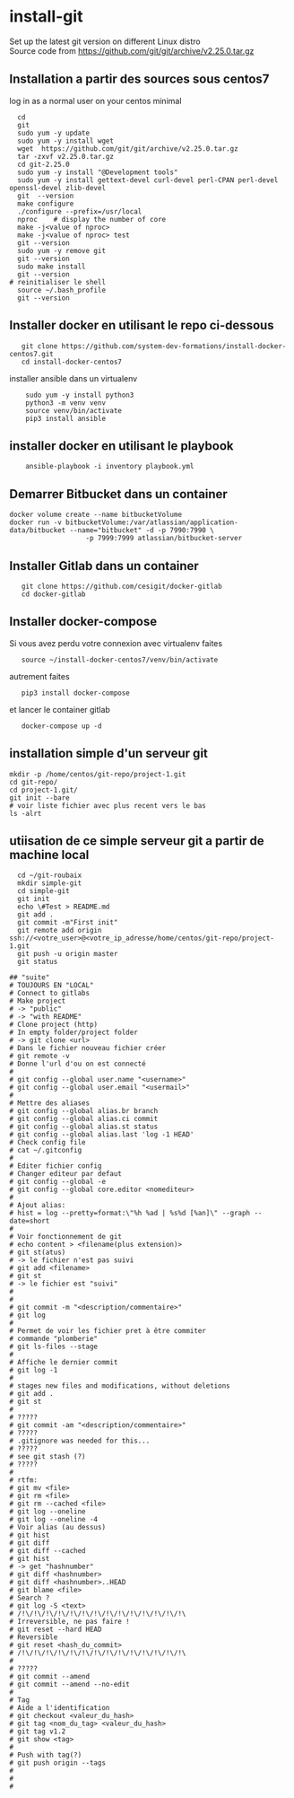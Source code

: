 # install-git
Set up the latest git version on different Linux distro  
Source code from https://github.com/git/git/archive/v2.25.0.tar.gz

## Installation a partir des sources sous centos7
log in as a normal user on your centos minimal  
```shell script
  cd
  git
  sudo yum -y update
  sudo yum -y install wget 
  wget  https://github.com/git/git/archive/v2.25.0.tar.gz
  tar -zxvf v2.25.0.tar.gz 
  cd git-2.25.0
  sudo yum -y install "@Development tools"
  sudo yum -y install gettext-devel curl-devel perl-CPAN perl-devel openssl-devel zlib-devel
  git  --version 
  make configure 
  ./configure --prefix=/usr/local
  nproc    # display the number of core 
  make -j<value of nproc>
  make -j<value of nproc> test 
  git --version 
  sudo yum -y remove git 
  git --version 
  sudo make install 
  git --version 
# reinitialiser le shell
  source ~/.bash_profile 
  git --version 
``` 

## Installer docker en utilisant le repo ci-dessous 
```shell script
   git clone https://github.com/system-dev-formations/install-docker-centos7.git
   cd install-docker-centos7
```
installer ansible dans un virtualenv 
```shell script
    sudo yum -y install python3
    python3 -m venv venv
    source venv/bin/activate
    pip3 install ansible
````

## installer docker en utilisant le playbook 
```shell script
    ansible-playbook -i inventory playbook.yml
```

## Demarrer Bitbucket dans un container 
```shell script
docker volume create --name bitbucketVolume
docker run -v bitbucketVolume:/var/atlassian/application-data/bitbucket --name="bitbucket" -d -p 7990:7990 \
                   -p 7999:7999 atlassian/bitbucket-server
````
## Installer Gitlab dans un container 
```shell script
   git clone https://github.com/cesigit/docker-gitlab
   cd docker-gitlab
```

## Installer docker-compose
Si vous avez perdu votre connexion avec virtualenv faites  
```shell script
   source ~/install-docker-centos7/venv/bin/activate
```
autrement faites
```shell script
   pip3 install docker-compose
```
et lancer le container gitlab 
```shell script
   docker-compose up -d 
```
## installation simple d'un serveur git 
```shell script
mkdir -p /home/centos/git-repo/project-1.git
cd git-repo/
cd project-1.git/
git init --bare
# voir liste fichier avec plus recent vers le bas
ls -alrt
```
## utiisation de ce simple serveur git a partir de machine local
```shell script
  cd ~/git-roubaix
  mkdir simple-git 
  cd simple-git
  git init
  echo \#Test > README.md
  git add .
  git commit -m"First init"
  git remote add origin ssh://<votre_user>@<votre_ip_adresse/home/centos/git-repo/project-1.git
  git push -u origin master
  git status

## "suite"
# TOUJOURS EN "LOCAL"
# Connect to gitlabs
# Make project
# -> "public"
# -> "with README"
# Clone project (http)
# In empty folder/project folder
# -> git clone <url>
# Dans le fichier nouveau fichier créer
# git remote -v
# Donne l'url d'ou on est connecté
# 
# git config --global user.name "<username>"
# git config --global user.email "<usermail>"
# 
# Mettre des aliases
# git config --global alias.br branch
# git config --global alias.ci commit
# git config --global alias.st status
# git config --global alias.last 'log -1 HEAD'
# Check config file
# cat ~/.gitconfig
# 
# Editer fichier config
# Changer editeur par defaut
# git config --global -e
# git config --global core.editor <nomediteur>
# 
# Ajout alias:
# hist = log --pretty=format:\"%h %ad | %s%d [%an]\" --graph --date=short
# 
# Voir fonctionnement de git
# echo content > <filename(plus extension)>
# git st(atus)
# -> le fichier n'est pas suivi
# git add <filename>
# git st
# -> le fichier est "suivi"
# 
# 
# git commit -m "<description/commentaire>"
# git log
# 
# Permet de voir les fichier pret à être commiter
# commande "plomberie"
# git ls-files --stage
# 
# Affiche le dernier commit
# git log -1
# 
# stages new files and modifications, without deletions
# git add .
# git st
# 
# ?????
# git commit -am "<description/commentaire>"
# ?????
# .gitignore was needed for this...
# ?????
# see git stash (?)
# ?????
# 
# rtfm:
# git mv <file>
# git rm <file>
# git rm --cached <file>
# git log --oneline
# git log --oneline -4
# Voir alias (au dessus)
# git hist
# git diff
# git diff --cached
# git hist
# -> get "hashnumber"
# git diff <hashnumber>
# git diff <hashnumber>..HEAD
# git blame <file>
# Search ?
# git log -S <text>
# /!\/!\/!\/!\/!\/!\/!\/!\/!\/!\/!\/!\/!\/!\
# Irreversible, ne pas faire ! 
# git reset --hard HEAD
# Reversible
# git reset <hash_du_commit>
# /!\/!\/!\/!\/!\/!\/!\/!\/!\/!\/!\/!\/!\/!\ 
# 
# ?????
# git commit --amend
# git commit --amend --no-edit
# 
# Tag
# Aide a l'identification
# git checkout <valeur_du_hash>
# git tag <nom_du_tag> <valeur_du_hash>
# git tag v1.2
# git show <tag>
# 
# Push with tag(?)
# git push origin --tags
# 
# 
# 

```





